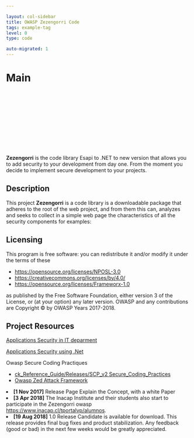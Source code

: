 ```yaml
---

layout: col-sidebar
title: OWASP Zezengorri Code
tags: example-tag
level: 0
type: code

auto-migrated: 1
---
```

# Main

<div style="width:100%;height:160px;border:0,margin:0;overflow: hidden;"></div>


<p><strong>Zezengorri</strong> is the code  library Esapi to .NET to new version that allows you to add security to your development from day one. From the moment you decide to implement secure development to your projects.</p>
   

<h2 id="description">Description</h2>

<p>This project <strong>Zezengorri</strong> is a code library is a downloadable package that adheres to the root of the web project, and from them this can, analyzes and seeks to collect in a simple web page the characteristics of all the security components for examples: 

<h2 id="licensing">Licensing</h2>
<p>This program is free software: you can redistribute it and/or modify it under the terms of these</p>
<ul>
<li><a href="https://opensource.org/licenses/NPOSL-3.0">https://opensource.org/licenses/NPOSL-3.0</a></li>
<li><a href="https://creativecommons.org/licenses/by/4.0/">https://creativecommons.org/licenses/by/4.0/</a></li>
<li><a href="https://opensource.org/licenses/Frameworx-1.0">https://opensource.org/licenses/Frameworx-1.0</a></li>
</ul>

<p>as published by the Free Software Foundation, either version 3 of the License, or (at your option) any later version. OWASP and any contributions are Copyright © by OWASP Years 2017-2018.</p>

<h2 id="project_resources">Project Resources</h2>

<p><a href="Https://drive.google.com/file/d/0B6d-UqLnHsOnUTZLTXVLbEZyY0E/view?usp=sharing%7CSecure">Applications Security in IT deparment</a></p>

<p><a href="Https://drive.google.com/file/d/0B6d-UqLnHsOnSDlwQW5tNGRKMkxSblVWX1g0RHZuNTJjM2tV/view?usp=sharing%7CSource">Applications Security using .Net</a></p>


<p>Owasp Secure Coding Practiques</p>
<ul>
<li><a href="https://www.owasp.org/index.php/Projects/OWASP_Secure_Coding_Practices_-_Qui">ck_Reference_Guide/Releases/SCP_v2 Secure_Coding_Practices</a></li>
<li><a href="https://www.owasp.org/index.php/OWASP_Zed_Attack_Proxy_Project">Owasp Zed Attack Framework</a></li>
</ul>
<li><strong>[1 Nov 2017]</strong> Release Page Explain the Concept, with a white Paper</li>
<li><strong>[3 Apr 2018]</strong> The Inacap Institute and their students also start to participate in the Zezengorri owasp <a href="https://www.inacap.cl/tportalvp/alumnos">https://www.inacap.cl/tportalvp/alumnos</a>.</li>
<li><strong>[19 Aug 2018]</strong> 1.0 Release Candidate is available for download. This release provides final bug fixes and product stabilization. Any feedback (good or bad) in the next few weeks would be greatly appreciated.</li>



